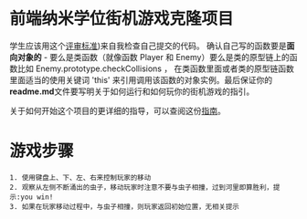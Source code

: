 
前端纳米学位街机游戏克隆项目
===============================

学生应该用这个[评审标准](https://review.udacity.com/#!/rubrics/499/view))来自我检查自己提交的代码。 确认自己写的函数要是**面向对象的** -  要么是类函数（就像函数 Player 和 Enemy）要么是类的原型链上的函数比如 Enemy.prototype.checkCollisions ， 在类函数里面或者类的原型链函数里面适当的使用关键词 'this' 来引用调用该函数的对象实例。最后保证你的**readme.md**文件要写明关于如何运行和如何玩你的街机游戏的指引。

关于如何开始这个项目的更详细的指导，可以查阅这份[指南](https://gdgdocs.org/document/d/1v01aScPjSWCCWQLIpFqvg3-vXLH2e8_SZQKC8jNO0Dc/pub?embedded=true)。

# 游戏步骤

	1. 使用键盘上、下、左、右来控制玩家的移动
	2. 观察从左侧不断涌出的虫子，移动玩家时注意不要与虫子相撞，过到河里即算胜利，提示:you win!
	3. 如果在玩家移动过程中，与虫子相撞，则玩家返回初始位置，无相关提示

